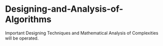 # Designing-and-Analysis-of-Algorithms
Important Designing Techniques and Mathematical Analysis of Complexities will be operated.
